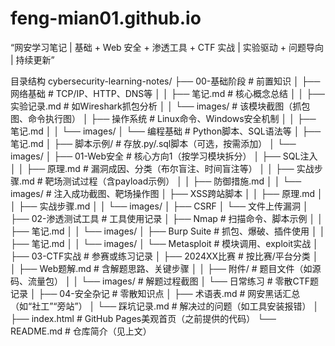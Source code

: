 # feng-mian01.github.io
“网安学习笔记 | 基础 + Web 安全 + 渗透工具 + CTF 实战 | 实验驱动 + 问题导向 | 持续更新”

目录结构
cybersecurity-learning-notes/
├── 00-基础阶段          # 前置知识
│   ├── 网络基础         # TCP/IP、HTTP、DNS等
│   │   ├── 笔记.md      # 核心概念总结
│   │   ├── 实验记录.md  # 如Wireshark抓包分析
│   │   └── images/      # 该模块截图（抓包图、命令执行图）
│   ├── 操作系统         # Linux命令、Windows安全机制
│   │   ├── 笔记.md
│   │   └── images/
│   └── 编程基础         # Python脚本、SQL语法等
│       ├── 笔记.md
│       ├── 脚本示例/    # 存放.py/.sql脚本（可选，按需添加）
│       └── images/
│
├── 01-Web安全           # 核心方向1（按学习模块拆分）
│   ├── SQL注入
│   │   ├── 原理.md      # 漏洞成因、分类（布尔盲注、时间盲注等）
│   │   ├── 实战步骤.md  # 靶场测试过程（含payload示例）
│   │   ├── 防御措施.md
│   │   └── images/      # 注入成功截图、靶场操作图
│   ├── XSS跨站脚本
│   │   ├── 原理.md
│   │   ├── 实战步骤.md
│   │   └── images/
│   ├── CSRF
│   └── 文件上传漏洞
│
├── 02-渗透测试工具      # 工具使用记录
│   ├── Nmap             # 扫描命令、脚本示例
│   │   ├── 笔记.md
│   │   └── images/
│   ├── Burp Suite       # 抓包、爆破、插件使用
│   │   ├── 笔记.md
│   │   └── images/
│   └── Metasploit       # 模块调用、exploit实战
│
├── 03-CTF实战           # 参赛或练习记录
│   ├── 2024XX比赛       # 按比赛/平台分类
│   │   ├── Web题解.md   # 含解题思路、关键步骤
│   │   ├── 附件/        # 题目文件（如源码、流量包）
│   │   └── images/      # 解题过程截图
│   └── 日常练习         # 零散CTF题记录
│
├── 04-安全杂记          # 零散知识点
│   ├── 术语表.md        # 网安黑话汇总（如“社工”“旁站”）
│   └── 踩坑记录.md      # 解决过的问题（如工具安装报错）
│
├── index.html           # GitHub Pages美观首页（之前提供的代码）
└── README.md            # 仓库简介（见上文）
